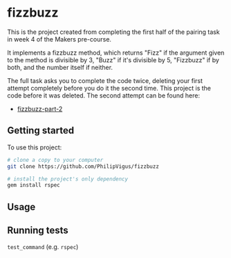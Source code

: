 # fizzbuzz

This is the project created from completing the first half of the pairing task in week 4 of the Makers pre-course.

It implements a fizzbuzz method, which returns "Fizz" if the argument given to the method is divisible by 3, "Buzz" if it's divisible by 5, "Fizzbuzz" if by both, and the number itself if neither.  

The full task asks you to complete the code twice, deleting your first attempt completely before you do it the second time. This project is the code before it was deleted. The second attempt can be found here:
- [fizzbuzz-part-2](https://github.com/PhilipVigus/fizzbuzz-part-2)

## Getting started

To use this project:
```bash
# clone a copy to your computer
git clone https://github.com/PhilipVigus/fizzbuzz

# install the project's only dependency
gem install rspec
```

## Usage


## Running tests

`test_command` (e.g. `rspec`)
